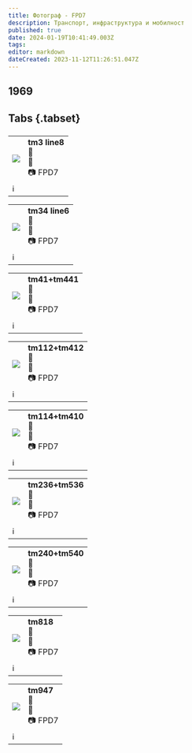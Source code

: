 ```yaml
---
title: Фотограф - FPD7
description: Транспорт, инфраструктура и мобилност
published: true
date: 2024-01-19T10:41:49.003Z
tags: 
editor: markdown
dateCreated: 2023-11-12T11:26:51.047Z
---
```


##  1969
##  Tabs {.tabset}
### 

 <!--следващ пост--> 
<div class="table-responsive"><table style="width:100%"><tr>
<td><img src="http://46.10.181.183:1518/trinmo-gallery/%d0%90%d1%80%d1%85%d0%b8%d0%b2%20FPD7/tm3%20line8%20%2007.%201969.jpg"></td>
<td><b>tm3 line8</b><br> 🚋 <a href=""></a> <br>📌<br> 📷 FPD7</td></tr>
  <td colspan=2 >ℹ️ </td></table></div>

 <!--следващ пост--> 
<div class="table-responsive"><table style="width:100%"><tr>
<td><img src="http://46.10.181.183:1518/trinmo-gallery/%d0%90%d1%80%d1%85%d0%b8%d0%b2%20FPD7/tm34%20line6%201969.JPG"></td>
<td><b>tm34 line6</b><br> 🚋 <a href=""></a> <br>📌<br> 📷 FPD7</td></tr>
  <td colspan=2 >ℹ️ </td></table></div>



 <!--следващ пост--> 
<div class="table-responsive"><table style="width:100%"><tr>
<td><img src="http://46.10.181.183:1518/trinmo-gallery/%d0%90%d1%80%d1%85%d0%b8%d0%b2%20FPD7/tm41%20tm441%2007.1969.jpg"></td>
<td><b>tm41+tm441</b><br> 🚋 <a href=""></a> <br>📌<br> 📷 FPD7</td></tr>
  <td colspan=2 >ℹ️ </td></table></div>

 <!--следващ пост--> 
<div class="table-responsive"><table style="width:100%"><tr>
<td><img src="http://46.10.181.183:1518/trinmo-gallery/%d0%90%d1%80%d1%85%d0%b8%d0%b2%20FPD7/tm112%20tm412%20%2007.1969.jpg"></td>
<td><b>tm112+tm412</b><br> 🚋 <a href=""></a> <br>📌<br> 📷 FPD7</td></tr>
  <td colspan=2 >ℹ️ </td></table></div>

  
 <!--следващ пост--> 
<div class="table-responsive"><table style="width:100%"><tr>
<td><img src="http://46.10.181.183:1518/trinmo-gallery/%d0%90%d1%80%d1%85%d0%b8%d0%b2%20FPD7/tm114%20tm410%20%2007.1969.jpg"></td>
<td><b>tm114+tm410</b><br> 🚋 <a href=""></a> <br>📌<br> 📷 FPD7</td></tr>
  <td colspan=2 >ℹ️ </td></table></div>
  
  
  
 <!--следващ пост--> 
<div class="table-responsive"><table style="width:100%"><tr>
<td><img src="http://46.10.181.183:1518/trinmo-gallery/%d0%90%d1%80%d1%85%d0%b8%d0%b2%20FPD7/tm236%20tm536%20%2007.1969.jpg"></td>
<td><b>tm236+tm536</b><br> 🚋 <a href=""></a> <br>📌<br> 📷 FPD7</td></tr>
  <td colspan=2 >ℹ️ </td></table></div>
  
  
 <!--следващ пост--> 
<div class="table-responsive"><table style="width:100%"><tr>
<td><img src="http://46.10.181.183:1518/trinmo-gallery/%d0%90%d1%80%d1%85%d0%b8%d0%b2%20FPD7/tm240%20tm540%201969.jpg"></td>
<td><b>tm240+tm540</b><br> 🚋 <a href=""></a> <br>📌<br> 📷 FPD7</td></tr>
  <td colspan=2 >ℹ️ </td></table></div>
  
 <!--следващ пост--> 
<div class="table-responsive"><table style="width:100%"><tr>
<td><img src="http://46.10.181.183:1518/trinmo-gallery/%d0%90%d1%80%d1%85%d0%b8%d0%b2%20FPD7/tm818%201969.jpg"></td>
<td><b>tm818</b><br> 🚋 <a href=""></a> <br>📌<br> 📷 FPD7</td></tr>
  <td colspan=2 >ℹ️ </td></table></div>

 <!--следващ пост--> 
<div class="table-responsive"><table style="width:100%"><tr>
<td><img src="http://46.10.181.183:1518/trinmo-gallery/%d0%90%d1%80%d1%85%d0%b8%d0%b2%20FPD7/tm947%201969.jpg"></td>
<td><b>tm947</b><br> 🚋 <a href=""></a> <br>📌<br> 📷 FPD7</td></tr>
  <td colspan=2 >ℹ️ </td></table></div>
  
  
  
